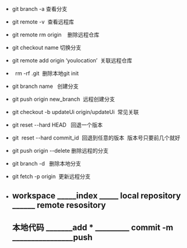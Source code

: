 + git branch -a 查看分支

+ git remote -v  查看远程库

+ git remote rm origin    删除远程仓库

+ git  checkout name 切换分支

+  git remote add origin ‘youlocation’  关联远程仓库
+   rm -rf .git  删除本地git init 

+  git branch  name   创建分支

+  git push origin new_branch  远程创建分支
+ git checkout -b updateUi origin/updateUi  常见关联
+ git  reset --hard HEAD   回退一个版本 
+ git  reset --hard commit_id  回退到任意的版本  版本号只要前几个就好 
+ git push origin --delete <BranchName> 删除远程的分支
+ git branch -d <BranchName>   删除本地分支
+ git fetch -p origin  更新远程分支  
 
+ ## workspace  _____index  _____  local repository  ______ remote resository  
  ## 本地代码  _______add  * _________ commit -m ________________push       



 
 
 
 


